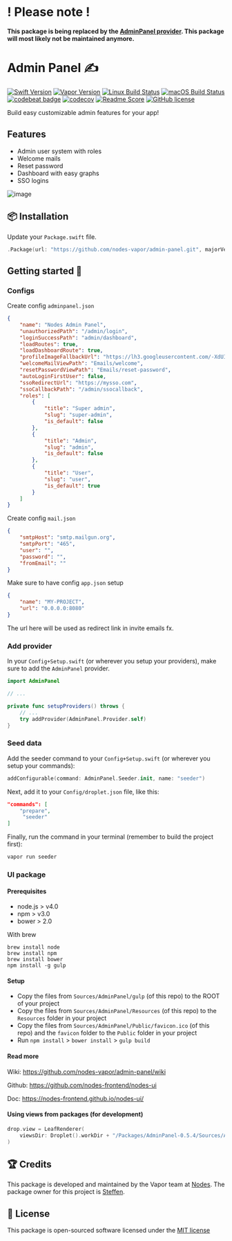 # ! Please note !
**This package is being replaced by the [AdminPanel provider](https://github.com/nodes-vapor/admin-panel-provider). This package will most likely not be maintained anymore.**

# Admin Panel ✍️
[![Swift Version](https://img.shields.io/badge/Swift-3.1-brightgreen.svg)](http://swift.org)
[![Vapor Version](https://img.shields.io/badge/Vapor-2-F6CBCA.svg)](http://vapor.codes)
[![Linux Build Status](https://img.shields.io/circleci/project/github/nodes-vapor/admin-panel.svg?label=Linux)](https://circleci.com/gh/nodes-vapor/admin-panel)
[![macOS Build Status](https://img.shields.io/travis/nodes-vapor/admin-panel.svg?label=macOS)](https://travis-ci.org/nodes-vapor/admin-panel)
[![codebeat badge](https://codebeat.co/badges/52c2f960-625c-4a63-ae63-52a24d747da1)](https://codebeat.co/projects/github-com-nodes-vapor-admin-panel)
[![codecov](https://codecov.io/gh/nodes-vapor/admin-panel/branch/master/graph/badge.svg)](https://codecov.io/gh/nodes-vapor/admin-panel)
[![Readme Score](http://readme-score-api.herokuapp.com/score.svg?url=https://github.com/nodes-vapor/admin-panel)](http://clayallsopp.github.io/readme-score?url=https://github.com/nodes-vapor/admin-panel)
[![GitHub license](https://img.shields.io/badge/license-MIT-blue.svg)](https://raw.githubusercontent.com/nodes-vapor/admin-panel/master/LICENSE)


Build easy customizable admin features for your app!

## Features
 - Admin user system with roles
 - Welcome mails
 - Reset password
 - Dashboard with easy graphs
 - SSO logins
 
![image](https://cloud.githubusercontent.com/assets/1279756/21502899/83ff79dc-cc53-11e6-8222-40bfa773d361.png)


## 📦 Installation

Update your `Package.swift` file.
```swift
.Package(url: "https://github.com/nodes-vapor/admin-panel.git", majorVersion: 1)
```


## Getting started 🚀

### Configs
Create config `adminpanel.json`

```json
{
    "name": "Nodes Admin Panel",
    "unauthorizedPath": "/admin/login",
    "loginSuccessPath": "admin/dashboard",
    "loadRoutes": true,
    "loadDashboardRoute": true,
    "profileImageFallbackUrl": "https://lh3.googleusercontent.com/-XdUIqdMkCWA/AAAAAAAAAAI/AAAAAAAAAAA/4252rscbv5M/photo.jpg",
    "welcomeMailViewPath": "Emails/welcome",
    "resetPasswordViewPath": "Emails/reset-password",
    "autoLoginFirstUser": false,
    "ssoRedirectUrl": "https://mysso.com",
    "ssoCallbackPath": "/admin/ssocallback",
    "roles": [
        {
            "title": "Super admin",
            "slug": "super-admin",
            "is_default": false
        },
        {
            "title": "Admin",
            "slug": "admin",
            "is_default": false
        },
        {
            "title": "User",
            "slug": "user",
            "is_default": true
        }
    ]
}

```

Create config `mail.json`
```json
{
    "smtpHost": "smtp.mailgun.org",
    "smtpPort": "465",
    "user": "",
    "password": "",
    "fromEmail": ""
}
```

Make sure to have config `app.json` setup
```json
{
    "name": "MY-PROJECT",
    "url": "0.0.0.0:8080"
}

```
The url here will be used as redirect link in invite emails fx.


### Add provider
In your `Config+Setup.swift` (or wherever you setup your providers), make sure to add the `AdminPanel` provider.

```swift
import AdminPanel

// ...

private func setupProviders() throws {
    // ...
    try addProvider(AdminPanel.Provider.self)
}
```

### Seed data
Add the seeder command to your `Config+Setup.swift` (or wherever you setup your commands):
```swift
addConfigurable(command: AdminPanel.Seeder.init, name: "seeder")
```

Next, add it to your `Config/droplet.json` file, like this:
```json
"commands": [
    "prepare",
     "seeder"
]
```

Finally, run the command in your terminal (remember to build the project first):
```swift
vapor run seeder
```

### UI package

#### Prerequisites

- node.js > v4.0
- npm > v3.0
- bower > 2.0

With brew
```
brew install node
brew install npm
brew install bower
npm install -g gulp
```

#### Setup

- Copy the files from `Sources/AdminPanel/gulp` (of this repo) to the ROOT of your project
- Copy the files from `Sources/AdminPanel/Resources` (of this repo) to the `Resources` folder in your project
- Copy the files from `Sources/AdminPanel/Public/favicon.ico` (of this repo) and the `favicon` folder to the `Public` folder in your project
- Run `npm install` > `bower install` > `gulp build`

#### Read more

Wiki: https://github.com/nodes-vapor/admin-panel/wiki

Github: https://github.com/nodes-frontend/nodes-ui

Doc: https://nodes-frontend.github.io/nodes-ui/

#### Using views from packages (for development)
```swift
drop.view = LeafRenderer(
    viewsDir: Droplet().workDir + "/Packages/AdminPanel-0.5.4/Sources/AdminPanel/Resources/Views"
)
```


## 🏆 Credits

This package is developed and maintained by the Vapor team at [Nodes](https://www.nodesagency.com).
The package owner for this project is [Steffen](https://github.com/steffendsommer).


## 📄 License

This package is open-sourced software licensed under the [MIT license](http://opensource.org/licenses/MIT)
